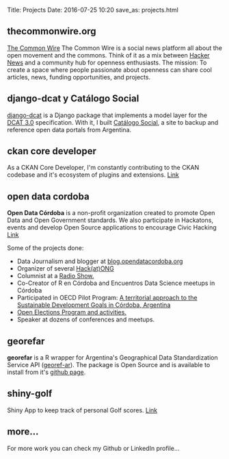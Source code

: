 Title: Projects
Date: 2016-07-25 10:20
save_as: projects.html


thecommonwire.org
-----------------

[The Common Wire](https://thecommonwire.org) The Common Wire is a social news platform all about the open movement and the commons. Think of it as a mix between [Hacker News](https://news.ycombinator.com/) and a community hub for openness enthusiasts. The mission: To create a space where people passionate about openness can share cool articles, news, funding opportunities, and projects.

django-dcat y Catálogo Social
-----------------------------

[django-dcat](https://github.com/pdelboca/django-dcat) is a Django package that implements a model layer for the [DCAT 3.0](https://www.w3.org/TR/vocab-dcat-3/) specification. With it, I built [Catálogo Social](https://catalogosocial.fly.dev), a site to backup and reference open data portals from Argentina.

ckan core developer
-------------------

As a CKAN Core Developer, I'm constantly contributing to the CKAN codebase and it's ecosystem of plugins and extensions. [Link](https://github.com/ckan)

open data cordoba
-----------------

**Open Data Córdoba** is a non-profit organization created to promote Open Data and Open Government standards. We also participate in Hackatons, events and develop Open Source applications to encourage Civic Hacking [Link](http://blog.opendatacordoba.org/author/pdelboca/)

Some of the projects done:

*   Data Journalism and blogger at [blog.opendatacordoba.org](https://blog.opendatacordoba.org)
*   Organizer of several [Hack(at)ONG](https://www.opendatacordoba.org/HackatONG/2016/)
*   Columnist at a [Radio Show.](https://www.opendatacordoba.org/columna-radial/index.html)
*   Co-Creator of R en Córdoba and Encuentros Data Science meetups in Córdoba
*   Participated in OECD Pilot Program: [A territorial approach to the Sustainable Development Goals in Córdoba, Argentina](https://www.oecd.org/publications/a-territorial-approach-to-the-sustainable-development-goals-in-cordoba-argentina-f11a65c2-en.htm)
*   [Open Elections Program and activities.](https://www.opendatacordoba.org/static/escrutinio-provisorio.pdf)
*   Speaker at dozens of conferences and meetups.

georefar
--------

**georefar** is a R wrapper for Argentina's Geographical Data Standardization Service API ([georef-ar](https://georef-ar-api.readthedocs.io/es/latest/)). The package is Open Source and is available to install from it's [github page](https://github.com/pdelboca/georefar).

shiny-golf
----------

Shiny App to keep track of personal Golf scores. [Link](https://pdelboca.shinyapps.io/shiny-golf/)

more...
-------

For more work you can check my Github or LinkedIn profile...
